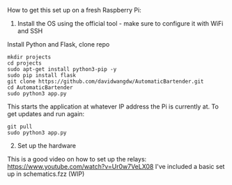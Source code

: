 How to get this set up on a fresh Raspberry Pi:

1. Install the OS using the official tool - make sure to configure it with WiFi and SSH

Install Python and Flask, clone repo
```
mkdir projects
cd projects
sudo apt-get install python3-pip -y
sudo pip install flask
git clone https://github.com/davidwangdw/AutomaticBartender.git
cd AutomaticBartender
sudo python3 app.py
```

This starts the application at whatever IP address the Pi is currently at. To get updates and run again:

```
git pull
sudo python3 app.py
```

2. Set up the hardware

This is a good video on how to set up the relays: https://www.youtube.com/watch?v=Ur0w7VeLX08
I've included a basic set up in schematics.fzz (WIP)

